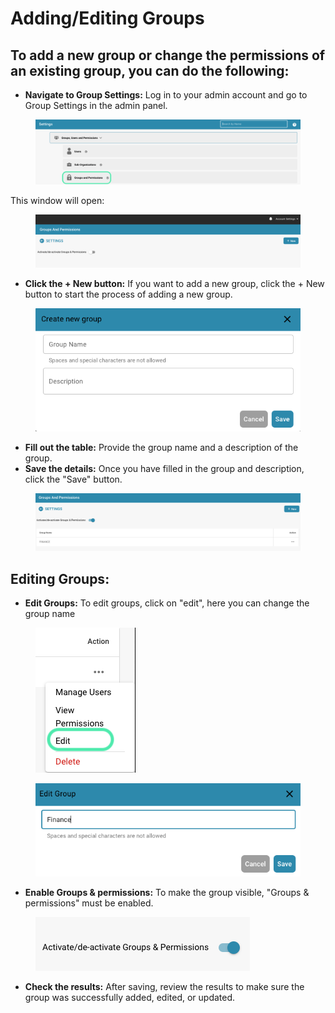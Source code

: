 # Adding/Editing Groups

## To add a new group or change the permissions of an existing group, you can do the following:

* **Navigate to Group Settings:** Log in to your admin account and go to Group Settings in the admin panel.

<figure><img src="../../../../../.gitbook/assets/Bildschirmfoto 2024-05-17 um 11.13.12.png" alt=""><figcaption></figcaption></figure>

This window will open:

<figure><img src="../../../../../.gitbook/assets/image (72).png" alt=""><figcaption></figcaption></figure>

* **Click the + New button:** If you want to add a new group, click the + New button to start the process of adding a new group.

<figure><img src="../../../../../.gitbook/assets/image (73).png" alt=""><figcaption></figcaption></figure>

* **Fill out the table:** Provide the group name and a description of the group.
* **Save the details:** Once you have filled in the group and description, click the "Save" button.

<figure><img src="../../../../../.gitbook/assets/image (74).png" alt=""><figcaption></figcaption></figure>

## Editing Groups:

* **Edit Groups:** To edit groups, click on "edit", here you can change the group name

<figure><img src="../../../../../.gitbook/assets/Bildschirmfoto 2024-05-17 um 11.37.51.png" alt=""><figcaption></figcaption></figure>

<figure><img src="../../../../../.gitbook/assets/image (76).png" alt=""><figcaption></figcaption></figure>

* **Enable Groups & permissions:** To make the group visible, "Groups & permissions" must be enabled.

<figure><img src="../../../../../.gitbook/assets/image (75).png" alt=""><figcaption></figcaption></figure>

* **Check the results:** After saving, review the results to make sure the group was successfully added, edited, or updated.



